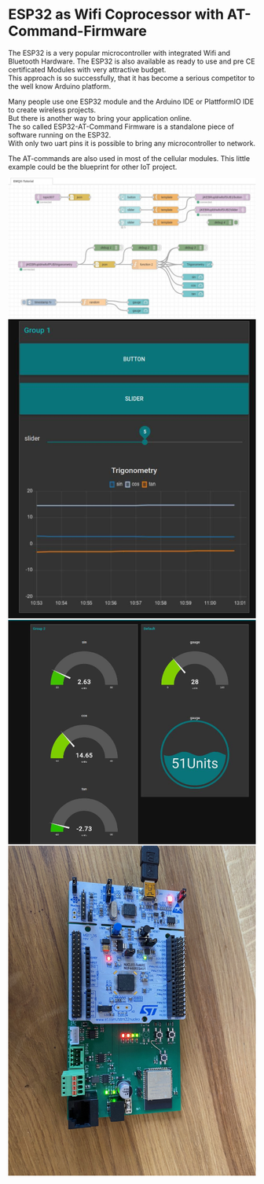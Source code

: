# ESP32 as Wifi Coprocessor with AT-Command-Firmware
The ESP32 is a very popular microcontroller with integrated Wifi and Bluetooth Hardware.
The ESP32 is also available as ready to use and pre CE certificated Modules with very attractive budget.  
This approach is so successfully, that it has become a serious competitor to the well know Arduino platform.  

Many people use one ESP32 module and the Arduino IDE or PlattformIO IDE to create wireless projects.  
But there is another way to bring your application online.  
The so called ESP32-AT-Command Firmware is a standalone piece of software running on the ESP32.  
With only two uart pins it is possible to bring any microcontroller to network.  

The AT-commands are also used in most of the cellular modules. This little example could be the blueprint for other IoT project.  

![](../Images/node-red-flow.jpg)  
![](../Images/node-red-dashboard1.jpg)  
![](../Images/node-red-dashboard2.jpg)  
![](../Images/Nucleo-ESP32-board.jpg)  
